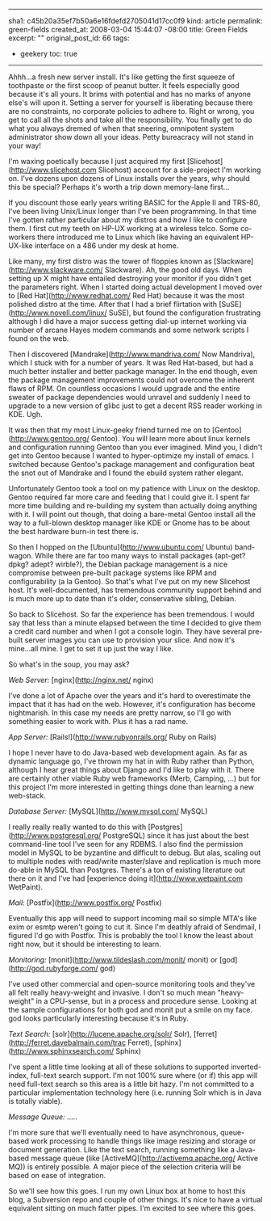 ----- 
sha1: c45b20a35ef7b50a6e16fdefd2705041d17cc0f9
kind: article
permalink: green-fields
created_at: 2008-03-04 15:44:07 -08:00
title: Green Fields
excerpt: ""
original_post_id: 66
tags: 
- geekery
toc: true
-----
Ahhh...a fresh new server install. It's like getting the first squeeze of toothpaste or the first scoop of peanut butter. It feels especially good because it's all yours. It brims with potential and has no marks of anyone else's will upon it. Setting a server for yourself is liberating because there are no constraints, no corporate policies to adhere to. Right or wrong, you get to call all the shots and take all the responsibility. You finally get to do what you always dremed of when that sneering, omnipotent system administrator show down all your ideas. Petty bureacracy will not stand in your way!

I'm waxing poetically because I just acquired my first [Slicehost](http://www.slicehost.com Slicehost) account for a side-project I'm working on. I've dozens upon dozens of Linux installs over the years, why should this be special? Perhaps it's worth a trip down memory-lane first...

If you discount those early years writing BASIC for the Apple II and TRS-80, I've been living Unix/Linux longer than I've been programming. In that time I've gotten rather particular about my distros and how I like to configure them. I first cut my teeth on HP-UX working at a wireless telco. Some co-workers there introduced me to Linux which like having an equivalent HP-UX-like interface on a 486 under my desk at home.

Like many, my first distro was the tower of floppies known as [Slackware](http://www.slackware.com/ Slackware). Ah, the good old days. When setting up X might have entailed destroying your monitor if you didn't get the parameters right. When I started doing actual development I moved over to [Red Hat](http://www.redhat.com/ Red Hat) because it was the most polished distro at the time. After that I had a brief flirtation with [SuSE](http://www.novell.com/linux/ SuSE), but found the configuration frustrating although I did have a major success getting dial-up internet working via number of arcane Hayes modem commands and some network scripts I found on the web.

Then I discovered [Mandrake](http://www.mandriva.com/ Now Mandriva), which I stuck with for a number of years. It was Red Hat-based, but had a much better installer and better package manager. In the end though, even the package management improvements could not overcome the inherent flaws of RPM. On countless occasions I would upgrade and the entire sweater of package dependencies would unravel and suddenly I need to upgrade to a new version of glibc just to get a decent RSS reader working in KDE. Ugh.

It was then that my most Linux-geeky friend turned me on to [Gentoo](http://www.gentoo.org/ Gentoo). You will learn more about linux kernels and configuration running Gentoo than you ever imagined. Mind you, I didn't get into Gentoo because I wanted to hyper-optimize my install of emacs. I switched because Gentoo's package management and configuration beat the snot out of Mandrake and I found the ebuild system rather elegant.

Unfortunately Gentoo took a tool on my patience with Linux on the desktop. Gentoo required far more care and feeding that I could give it. I spent far more time building and re-building my system than actually doing anything with it. I will point out though, that doing a bare-metal Gentoo install all the way to a full-blown desktop manager like KDE or Gnome has to be about the best hardware burn-in test there is.

So then I hopped on the [Ubuntu](http://www.ubuntu.com/ Ubuntu) band-wagon. While there are far too many ways to install packages (apt-get? dpkg? adept? wirble?), the Debian package management is a nice compromise between pre-built package systems like RPM and configurability (a la Gentoo). So that's what I've put on my new Slicehost host. It's well-documented, has tremendous community support behind and is much more up to date than it's older, conservative sibling, Debian.

So back to Slicehost. So far the experience has been tremendous. I would say that less than a minute elapsed between the time I decided to give them a credit card number and when I got a console login. They have several pre-built server images you can use to provision your slice. And now it's mine...all mine. I get to set it up just the way I like.

So what's in the soup, you may ask?

*Web Server:* [nginx](http://nginx.net/ nginx)

I've done a lot of Apache over the years and it's hard to overestimate the impact that it has had on the web. However, it's configuration has become nightmarish. In this case my needs are pretty narrow, so I'll go with something easier to work with. Plus it has a rad name.

*App Server:* [Rails!](http://www.rubyonrails.org/ Ruby on Rails)

I hope I never have to do Java-based web development again. As far as dynamic language go, I've thrown my hat in with Ruby rather than Python, although I hear great things about Django and I'd like to play with it. There are certainly other viable Ruby web frameworks (Merb, Camping, ...) but for this project I'm more interested in getting things done than learning a new web-stack.

*Database Server:* [MySQL](http://www.mysql.com/ MySQL)

I really really really wanted to do this with [Postgres](http://www.postgresql.org/ PostgreSQL) since it has just about the best command-line tool I've seen for any RDBMS. I also find the permission model in MySQL to be byzantine and difficult to debug. But alas, scaling out to multiple nodes with read/write master/slave and replication is much more do-able in MySQL than Postgres. There's a ton of existing literature out there on it and I've had [experience doing it](http://www.wetpaint.com WetPaint).

*Mail:* [Postfix](http://www.postfix.org/ Postfix)

Eventually this app will need to support incoming mail so simple MTA's like exim or esmtp weren't going to cut it. Since I'm deathly afraid of Sendmail, I figured I'd go with Postfix. This is probably the tool I know the least about right now, but it should be interesting to learn.

*Monitoring:* [monit](http://www.tildeslash.com/monit/ monit) or [god](http://god.rubyforge.com/ god)

I've used other commercial and open-source monitoring tools and they've all felt really heavy-weight and invasive. I don't so much mean "heavy-weight" in a CPU-sense, but in a process and procedure sense. Looking at the sample configurations for both god and monit put a smile on my face. god looks particularly interesting because it's in Ruby.

*Text Search:* [solr](http://lucene.apache.org/solr/ Solr), [ferret](http://ferret.davebalmain.com/trac Ferret), [sphinx](http://www.sphinxsearch.com/ Sphinx)

I've spent a little time looking at all of these solutions to supported inverted-index, full-text search support. I'm not 100% sure where (or if) this app will need full-text search so this area is a little bit hazy. I'm not committed to a particular implementation technology here (i.e. running Solr which is in Java is totally viable).

*Message Queue:* .....

I'm more sure that we'll eventually need to have asynchronous, queue-based work processing to handle things like image resizing and storage or document generation. Like the text search, running something like a Java-based message queue (like [ActiveMQ](http://activemq.apache.org/ Active MQ)) is entirely possible. A major piece of the selection criteria will be based on ease of integration.

So we'll see how this goes. I run my own Linux box at home to host this blog, a Subversion repo and couple of other things. It's nice to have a virtual equivalent sitting on much fatter pipes. I'm excited to see where this goes.

